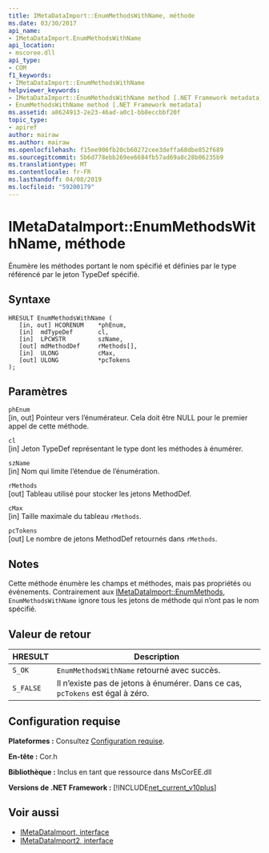 ```yaml
---
title: IMetaDataImport::EnumMethodsWithName, méthode
ms.date: 03/30/2017
api_name:
- IMetaDataImport.EnumMethodsWithName
api_location:
- mscoree.dll
api_type:
- COM
f1_keywords:
- IMetaDataImport::EnumMethodsWithName
helpviewer_keywords:
- IMetaDataImport::EnumMethodsWithName method [.NET Framework metadata]
- EnumMethodsWithName method [.NET Framework metadata]
ms.assetid: a8624913-2e23-46ad-a0c1-bb8eccbbf20f
topic_type:
- apiref
author: mairaw
ms.author: mairaw
ms.openlocfilehash: f15ee906fb20cb60272cee3deffa68dbe852f689
ms.sourcegitcommit: 5b6d778ebb269ee6684fb57ad69a8c28b06235b9
ms.translationtype: MT
ms.contentlocale: fr-FR
ms.lasthandoff: 04/08/2019
ms.locfileid: "59200179"
---
```

# <a name="imetadataimportenummethodswithname-method"></a>IMetaDataImport::EnumMethodsWithName, méthode
Énumère les méthodes portant le nom spécifié et définies par le type référencé par le jeton TypeDef spécifié.  
  
## <a name="syntax"></a>Syntaxe  
  
```  
HRESULT EnumMethodsWithName (  
   [in, out] HCORENUM    *phEnum,  
   [in]  mdTypeDef       cl,  
   [in]  LPCWSTR         szName,  
   [out] mdMethodDef     rMethods[],  
   [in]  ULONG           cMax,  
   [out] ULONG           *pcTokens  
);  
```  
  
## <a name="parameters"></a>Paramètres  
 `phEnum`  
 [in, out] Pointeur vers l’énumérateur. Cela doit être NULL pour le premier appel de cette méthode.  
  
 `cl`  
 [in] Jeton TypeDef représentant le type dont les méthodes à énumérer.  
  
 `szName`  
 [in] Nom qui limite l’étendue de l’énumération.  
  
 `rMethods`  
 [out] Tableau utilisé pour stocker les jetons MethodDef.  
  
 `cMax`  
 [in] Taille maximale du tableau `rMethods`.  
  
 `pcTokens`  
 [out] Le nombre de jetons MethodDef retournés dans `rMethods`.  
  
## <a name="remarks"></a>Notes  
 Cette méthode énumère les champs et méthodes, mais pas propriétés ou événements. Contrairement aux [IMetaDataImport::EnumMethods](../../../../docs/framework/unmanaged-api/metadata/imetadataimport-enummethods-method.md), `EnumMethodsWithName` ignore tous les jetons de méthode qui n’ont pas le nom spécifié.  
  
## <a name="return-value"></a>Valeur de retour  
  
|HRESULT|Description|  
|-------------|-----------------|  
|`S_OK`|`EnumMethodsWithName` retourné avec succès.|  
|`S_FALSE`|Il n’existe pas de jetons à énumérer. Dans ce cas, `pcTokens` est égal à zéro.|  
  
## <a name="requirements"></a>Configuration requise  
 **Plateformes :** Consultez [Configuration requise](../../../../docs/framework/get-started/system-requirements.md).  
  
 **En-tête :** Cor.h  
  
 **Bibliothèque :** Inclus en tant que ressource dans MsCorEE.dll  
  
 **Versions de .NET Framework :** [!INCLUDE[net_current_v10plus](../../../../includes/net-current-v10plus-md.md)]  
  
## <a name="see-also"></a>Voir aussi

- [IMetaDataImport, interface](../../../../docs/framework/unmanaged-api/metadata/imetadataimport-interface.md)
- [IMetaDataImport2, interface](../../../../docs/framework/unmanaged-api/metadata/imetadataimport2-interface.md)
